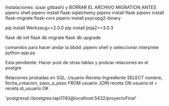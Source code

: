 Instalaciones: (usar gitbash) y BORRAR EL ARCHIVO MIGRATION ANTES
pipenv shell
pipenv install flask-sqlalchemy
pipenv install flask
pipenv install flask-migrate flask-cors
pipenv install psycopg2-binary

pip install Werkzeug==2.0.0
pip install jinja2==3.0.3

flask db init
flask db migrate
flask db upgrade

comandos para hacer andar la bbdd:
pipenv shell y seleccionar interprete
python app.py

Esta pendiente:
Hacer post de otras tablas y probrar relaciones en el postgre

Relaciones probadas en SQL:
Usuario-Receta-Ingrediente
SELECT nombre, fecha_creacion, paso_a_paso FROM usuario JOIN receta ON usuario.id = receta.id_usuario OK

'postgresql://postgres:tapi1740@localhost:5432/proyectoFinal'
